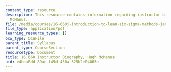 ```yaml
---
content_type: resource
description: This resource contains information regarding instructor biography, Hugh
  McManus.
file: /media/courses/16-660j-introduction-to-lean-six-sigma-methods-january-iap-2012/e4bea8dd89acf49d450a325b2e04065e_MIT16_660JIAP12_mcmanus.pdf
file_type: application/pdf
learning_resource_types: []
ocw_type: OCWFile
parent_title: Syllabus
parent_type: CourseSection
resourcetype: Document
title: 16.660 Instructor Biography, Hugh McManus
uid: e4bea8dd-89ac-f49d-450a-325b2e04065e
---
```

